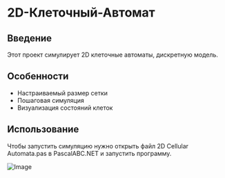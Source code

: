 # 2D-Клеточный-Автомат

## Введение
Этот проект симулирует 2D клеточные автоматы, дискретную модель.

## Особенности
- Настраиваемый размер сетки
- Пошаговая симуляция
- Визуализация состояний клеток

## Использование
Чтобы запустить симуляцию нужно открыть файл 2D Cellular Automata.pas в PascalABC.NET и запустить программу.

![Image](https://github.com/Kekzuke/2D-Cellular-Automata/raw/image.png)

